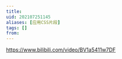 ```yaml
---
title: 
uid: 202107251145
aliases: [应用CSS片段]
tags: []
from: 
---
```

https://www.bilibili.com/video/BV1a5411w7DF